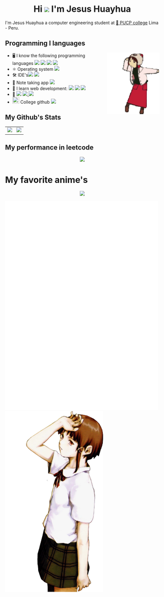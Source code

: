 <h1 align="center">Hi <img src="https://user-images.githubusercontent.com/18350557/176309783-0785949b-9127-417c-8b55-ab5a4333674e.gif"> I'm Jesus Huayhua</h1>

I'm Jesus Huayhua a computer engineering student at [:school: PUCP college](https://www.pucp.edu.pe/)  Lima - Peru.

## Programming I languages

<picture>
<!-- <source media="(prefers-color-scheme: dark)" srcset="https://github-readme-stats-ouuan.vercel.app/api?username=ouuan&theme=dark&show_icons=true"> -->
    <img align="right" width="auto" src="img/lain-serial-experiments-lain.gif">
</picture>

-   :desktop_computer: I know the following programming languages <img src="https://img.shields.io/badge/C-00599C?style=flat-square&logo=c&logoColor=white"> <img src="https://img.shields.io/badge/C%2B%2B-00599C?style=flat-square&logo=c%2B%2B&logoColor=white"> <img src="https://img.shields.io/badge/Java-ED8B00?style=flat-square&logo=openjdk&logoColor=white"> <img src="https://img.shields.io/badge/Python-3776AB?style=flat-square&logo=python&logoColor=white">
-   :atom_symbol: Operating system <img src="https://img.shields.io/badge/Arch_Linux-1793D1?style=flat-square&logo=arch-linux&logoColor=white">
-   :hammer_and_wrench: IDE's<img src="https://img.shields.io/badge/NeoVim-%2357A143.svg?&style=flat-square&logo=neovim&logoColor=white"> <img src="https://img.shields.io/badge/Visual%20Studio%20Code-0078d7.svg?style=flat-square&logo=visual-studio-code&logoColor=white"> 
-   :notebook_with_decorative_cover: Note taking app <img src="https://img.shields.io/badge/Obsidian-%23483699.svg?style=flat-square&logo=obsidian&logoColor=white">
-   :book: I learn web development: <img src="https://img.shields.io/badge/HTML-FFA500?style=flat-square&logo=html5&logoColor=white"> <img src="https://img.shields.io/badge/CSS-1E90FF?&style=flat-square&logo=css3&logoColor=white"> <img src="https://img.shields.io/badge/JavaScript-F7DF1E?style=flat-square&logo=JavaScript&logoColor=black">
-   :email:  <a href="https://www.linkedin.com/in/jesus-mauricio-huayhua-flores-a40652285/" target="_blank"><img src ="https://img.shields.io/badge/LinkedIn-0077B5?style=flat-square&logo=linkedin&logoColor=white"></a> <a href="mailto:errantprogrammer@gmail.com" target="_blank"> <img src ="https://img.shields.io/badge/Personal%20Gmail-D14836?style=flat-square&logo=gmail&logoColor=white"> </a> <a href="mailto:jmhuayhua@pucp.edu.pe" target="_blank"> <img src ="https://img.shields.io/badge/College%20Gmail-D14836?style=flat-square&logo=gmail&logoColor=white"> </a>
-   <picture> <source media="(prefers-color-scheme: dark)" srcset="https://raw.githubusercontent.com/danielcranney/readme-generator/main/public/icons/socials/github-dark.svg" /> <source media="(prefers-color-scheme: light)"/> <img src="https://raw.githubusercontent.com/danielcranney/readme-generator/main/public/icons/socials/github.svg" width="22" height="22" /> </picture>  College github <a href="https://www.github.com/JesusHuayhua" target="_blank" rel="noreferrer"><img src="https://img.shields.io/badge/College_Github-%23121011.svg?style=flat-square&logo=github&logoColor=white"> </a>
    

## My Github's Stats

<table style=" margin-left: auto; margin-right: auto; border:none;" width="100%" height="100%" >
    <tr style="border: none;">
        <td style="border: none;"><img style="border: none;"  src="https://github-readme-stats.vercel.app/api?username=errantProgrammer&count_private=true&title_color=6366f1&text_color=14b8a6&icon_color=a855f7&bg_color=181824"></td>
        <td style="border: none;"><img style="border: none;"  src="https://github-readme-stats.vercel.app/api/top-langs/?username=errantProgrammer&layout=compact&count_private=true&title_color=6366f1&text_color=14b8a6&icon_color=a855f7&bg_color=181824"></td>
    </tr>
</table>

## My performance in leetcode

<p align="center">
    <a href="https://leetcode.com/u/errantprogrammer/">
    <picture>
        <img src ="https://leetcard.jacoblin.cool/ErrantProgrammer?theme=dark&font=Noto%20Sans&ext=heatmap">
    </picture>
    </a>
</p>

# My favorite anime's

<p align="center">
    <img width="500" src="https://img.anili.st/user/6588884">
</p>
<p>
    <img width="500px" src="img/metrics.plugin.personal.anilist.svg" />
    <img width="320px" style="vertical-align:bottom; align:right;" src="img/Iwakura_lain.webp">
</p>
